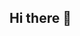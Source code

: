 ## Hi there 👋

<!--
**Blush-IQ/Blush-IQ** is a ✨ _special quiz website_ ✨ repository because its `README.md` (this file) appears on your GitHub profile.

Here are some ideas to get you started:

- 🔭 I’m currently working on more quizzes 
- 🌱 I’m currently learning to code...
- 👯 I’m looking to collaborate on quizzes...
- 💬 Ask me about my quizzes...
- 📫 How to reach me: akawu504@gmail.com...
- 😄 Pronouns: she/her ...
- ⚡ Fun fact: I hate quizzes...
-->
